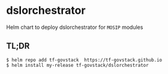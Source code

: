# dslorchestrator

Helm chart to deploy dslorchestrator for `MOSIP` modules

## TL;DR

```console
$ helm repo add tf-govstack  https://tf-govstack.github.io
$ helm install my-release tf-govstack/dslorchestrator
```
